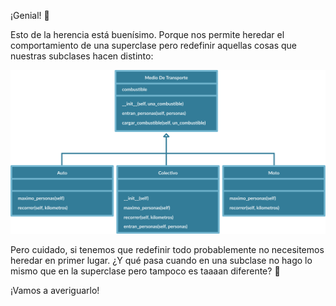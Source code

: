 ¡Genial! :tada:

Esto de la herencia está buenísimo. Porque nos permite heredar el comportamiento de una superclase pero redefinir aquellas cosas que nuestras subclases hacen distinto:

<img src="https://raw.githubusercontent.com/MumukiProject/mumuki-guia-python3-herencia-python-v-2021/master/assets/clases_4_1647974829157.10%20(1).svg" alt="clases_4_1647974829157.10 (1).svg" width="900px" height="auto">

Pero cuidado, si tenemos que redefinir todo probablemente no necesitemos heredar en primer lugar. ¿Y qué pasa cuando en una subclase no hago lo mismo que en la superclase pero tampoco es taaaan diferente? :thought_balloon:

¡Vamos a averiguarlo!